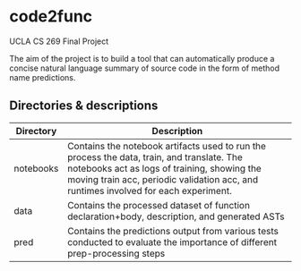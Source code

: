 # code2func
UCLA CS 269 Final Project

The aim of the project is to  build a tool that can automatically produce a concise natural language summary 
of source code in the form of method name predictions.

## Directories & descriptions

| Directory | Description |
|-----------|-------------|
| notebooks | Contains the notebook artifacts used to run the process the data, train, and translate. The notebooks act as logs of training, showing the moving train acc, periodic validation acc, and runtimes involved for each experiment. |
| data | Contains the processed dataset of function declaration+body, description, and generated ASTs |
| pred | Contains the predictions output from various tests conducted to evaluate the importance of different prep-processing steps |
